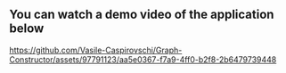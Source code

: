 ## You can watch a demo video of the application below
https://github.com/Vasile-Caspirovschi/Graph-Constructor/assets/97791123/aa5e0367-f7a9-4ff0-b2f8-2b6479739448




